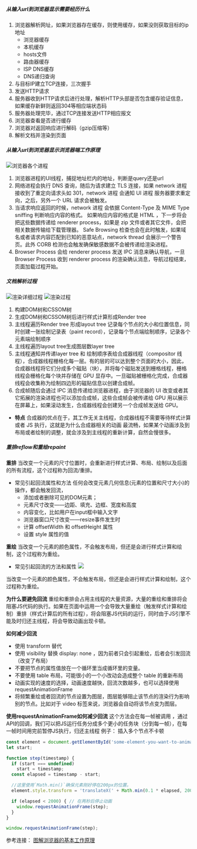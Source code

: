 ##### 从输入url到浏览器显示需要经历什么

1. 浏览器解析网址，如果浏览器存在缓存，则使用缓存，如果没则获取目标的ip地址
    + 浏览器缓存
    + 本机缓存
    + hosts文件
    + 路由器缓存
    + ISP DNS缓存
    + DNS递归查询
2. 与目标IP建立TCP连接，三次握手
3. 发送HTTP请求
4. 服务器收到HTTP请求后进行处理，解析HTTP头部是否包含缓存验证信息，如果缓存新鲜则返回304等相应端状态码
5. 服务器处理完毕，通过TCP连接发送HTTP相应报文
6. 浏览器查看是否进行缓存
6. 浏览器对返回响应进行解码（gzip压缩等）
7. 解析文档并渲染到页面

##### 从输入url到浏览器显示浏览器端工作原理
![浏览器各个进程](https://pic2.zhimg.com/v2-f04b3c3b86e76c1f63679d6a93191251_r.jpg)
1. 浏览器进程的UI线程，捕捉地址栏内的地址，判断是query还是url
2. 网络进程会执行 DNS 查询，随后为请求建立 TLS 连接，如果 network 进程 接收到了重定向请求头如 301，network 进程 会通知 UI 进程 服务器要求重定向，之后，另外一个 URL 请求会被触发。
3. 当请求响应返回的时候，network 进程 会依据 Content-Type 及 MIME Type sniffing 判断响应内容的格式。
如果响应内容的格式是 HTML ，下一步将会把这些数据传递给 renderer process，如果是 zip 文件或者其它文件，会把相关数据传输给下载管理器。
Safe Browsing 检查也会在此时触发，如果域名或者请求内容匹配到已知的恶意站点，network thread 会展示一个警告页。此外 CORB 检测也会触发确保敏感数据不会被传递给渲染进程。
4. Browser Process 会给 renderer process 发送 IPC 消息来确认导航，一旦 Browser Process 收到 renderer process 的渲染确认消息，导航过程结束，页面加载过程开始。

##### 文档解析过程
![渲染详细过程](https://segmentfault.com/img/remote/1460000018811212?w=705&h=227)
![渲染过程](https://img2020.cnblogs.com/blog/1944968/202007/1944968-20200701000944192-1745408562.png)
1. 构建DOM树和CSSOM树
2. 生成DOM树和CSSOM树后进行样式计算形成Render tree
3. 主线程遍历Render tree 形成layout tree 记录每个节点的大小和位置信息，同时创建一张绘制记录表（paint record），记录每个节点端绘制顺序，记录各个元素端绘制顺序
4. 主线程遍历layout tree生成图层数layer tree
5. 主线程通知并传递layer tree 和 绘制顺序表给合成器线程（compositor 线程），合成器线程栅格化每一层。有的层的可以达到整个页面的大小，因此，合成器线程将它们分成多个磁贴（块），并将每个磁贴发送到栅格线程，栅格线程会栅格化每个块并存储在 GPU 显存中。一旦磁贴被栅格化完成，合成器线程会收集称为绘制四边形的磁贴信息以创建合成帧。
6. 合成帧随后会通过 IPC 消息传递给浏览器进程，由于浏览器的 UI 改变或者其它拓展的渲染进程也可以添加合成帧，这些合成帧会被传递给 GPU 用以展示在屏幕上，如果滚动发生，合成器线程会创建另一个合成帧发送给 GPU。

- **特点**
合成器的优点在于，其工作无关主线程，合成器线程不需要等待样式计算或者 JS 执行，这就是为什么合成器相关的动画 最流畅，如果某个动画涉及到布局或者绘制的调整，就会涉及到主线程的重新计算，自然会慢很多。

##### 重排reflow和重绘repaint
**重排**
当改变一个元素的尺寸位置时，会重新进行样式计算、布局、绘制以及后面的所有流程，这个过程称为回流/重排。
- 常见引起回流属性和方法
任何会改变元素几何信息(元素的位置和尺寸大小)的操作，都会触发回流，
    + 添加或者删除可见的DOM元素；
    + 元素尺寸改变——边距、填充、边框、宽度和高度
    + 内容变化，比如用户在input框中输入文字
    + 浏览器窗口尺寸改变——resize事件发生时
    + 计算 offsetWidth 和 offsetHeight 属性
    + 设置 style 属性的值

**重绘**
当改变一个元素的颜色属性，不会触发布局，但还是会进行样式计算和绘制，这个过程称为重绘。
- 常见引起回流的方法和属性
 ![](https://segmentfault.com/img/remote/1460000018811225?w=554&h=235/view)

当改变一个元素的颜色属性，不会触发布局，但还是会进行样式计算和绘制，这个过程称为重绘。

**为什么要避免回流**
重绘和重排会占用主线程的大量资源，大量的重绘和重排将会阻塞JS代码的执行。如果在页面中运用一个会导致大量重绘（触发样式计算和绘制）重排（样式计算后的所有过程），将会阻塞JS代码的运行，同时由于JS引擎不能及时归还主线程，将会导致动画出现卡顿。

**如何减少回流**
- 使用 transform 替代
- 使用 visibility 替换 display: none ，因为前者只会引起重绘，后者会引发回流（改变了布局）
- 不要把节点的属性值放在一个循环里当成循环里的变量。
- 不要使用 table 布局，可能很小的一个小改动会造成整个 table 的重新布局
- 动画实现的速度的选择，动画速度越快，回流次数越多，也可以选择使用 requestAnimationFrame
- 将频繁重绘或者回流的节点设置为图层，图层能够阻止该节点的渲染行为影响别的节点。比如对于 video 标签来说，浏览器会自动将该节点变为图层。

**使用requestAnimationFrame如何减少回流**
这个方法会在每一帧被调用 ，通过API的回调，我们可以把JS运行任务分成多个更小的任务块（分到每一帧），在每一帧时间用完前暂停JS执行，归还主线程
例子： 插入多个节点不卡顿
```javascript
const element = document.getElementById('some-element-you-want-to-animate');
let start;

function step(timestamp) {
  if (start === undefined)
    start = timestamp;
  const elapsed = timestamp - start;

  //这里使用`Math.min()`确保元素刚好停在200px的位置。
  element.style.transform = 'translateX(' + Math.min(0.1 * elapsed, 200) + 'px)';

  if (elapsed < 2000) { // 在两秒后停止动画
    window.requestAnimationFrame(step);
  }
}

window.requestAnimationFrame(step);
```



参考连接：
[图解浏览器的基本工作原理](https://zhuanlan.zhihu.com/p/47407398?from_voters_page=true)